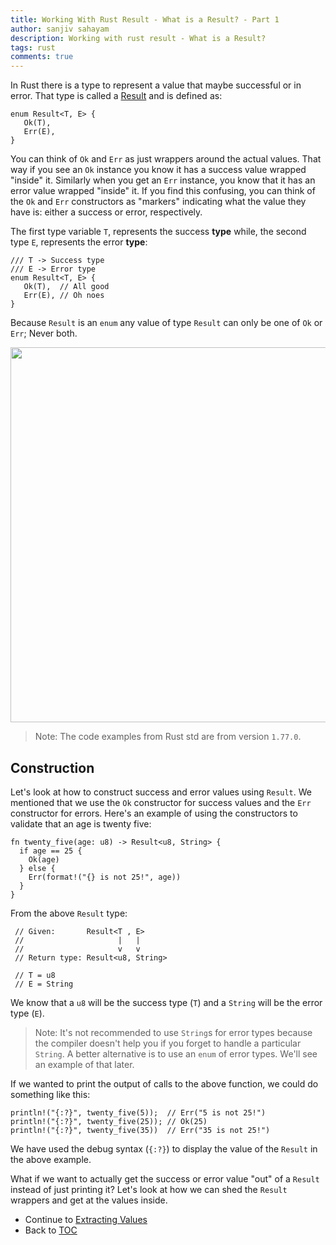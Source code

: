 ```yaml
---
title: Working With Rust Result - What is a Result? - Part 1
author: sanjiv sahayam
description: Working with rust result - What is a Result?
tags: rust
comments: true
---
```


In Rust there is a type to represent a value that maybe successful or in error. That type is called a [Result](https://doc.rust-lang.org/std/result/index.html) and is defined as:

```{.rust .scrollx}
enum Result<T, E> {
   Ok(T),
   Err(E),
}
```

You can think of `Ok` and `Err` as just wrappers around the actual values. That way if you see an `Ok` instance you know it has a success value wrapped "inside" it. Similarly when you get an `Err` instance, you know that it has an error value wrapped "inside" it. If you find this confusing, you can think of the `Ok` and `Err` constructors as "markers" indicating what the value they have is: either a success or error, respectively.

The first type variable `T`, represents the success **type** while, the second type `E`, represents the error **type**:

```{.rust .scrollx}
/// T -> Success type
/// E -> Error type
enum Result<T, E> {
   Ok(T),  // All good
   Err(E), // Oh noes
}
```

Because `Result` is an `enum` any value of type `Result` can only be one of `Ok` or `Err`; Never both.

<img src="/images/2024-01-24-working-with-rust-result/rust-result-type-2.png" width="600" />

> Note: The code examples from Rust std are from version `1.77.0`.

## Construction

Let's look at how to construct success and error values using `Result`. We mentioned that we use the `Ok` constructor for success values and the `Err` constructor
for errors. Here's an example of using the constructors to validate that an age is twenty five:

```{.rust .scrollx}
fn twenty_five(age: u8) -> Result<u8, String> {
  if age == 25 {
    Ok(age)
  } else {
    Err(format!("{} is not 25!", age))
  }
}
```

From the above `Result` type:

```{.rust .scrollx}
 // Given:       Result<T , E>
 //                     |   |
 //                     v   v
 // Return type: Result<u8, String>

 // T = u8
 // E = String
```

We know that a `u8` will be the success type (`T`) and a `String` will be the error type (`E`).

> Note: It's not recommended to use `String`s for error types because the compiler doesn't
help you if you forget to handle a particular `String`. A better alternative is to use an `enum` of error types. We'll see an example of that later.

If we wanted to print the output of calls to the above function, we could do something like this:

```{.rust .scrollx}
println!("{:?}", twenty_five(5));  // Err("5 is not 25!")
println!("{:?}", twenty_five(25)); // Ok(25)
println!("{:?}", twenty_five(35))  // Err("35 is not 25!")
```

We have used the debug syntax (`{:?}`) to display the value of the `Result` in the above example.

What if we want to actually get the success or error value "out" of a `Result` instead of just printing it? Let's look at how we can shed the `Result` wrappers and get at the values inside.

- Continue to [Extracting Values](2024-01-24-working-with-rust-result-part-2.html)
- Back to [TOC](2024-01-24-working-with-rust-result.html)
